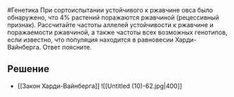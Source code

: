 #Генетика 
При сортоиспытании устойчивого к ржавчине овса было обнаружено, что 4% растений поражаются ржавчиной (рецессивный признак). Рассчитайте частоты аллелей устойчивости к ржавчине и поражаемости ржавчиной, а также частоты всех возможных генотипов, если известно, что популяция находится в равновесии Харди-Вайнберга. Ответ поясните.
## Решение 
- [[Закон Харди-Вайнберга]] 
![[Untitled (10)-62.jpg|400]]